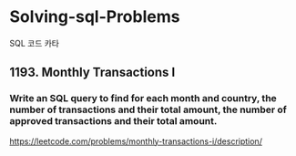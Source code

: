 # Solving-sql-Problems

SQL  코드 카타
## 1193. Monthly Transactions I

### Write an SQL query to find for each month and country, the number of transactions and their total amount, the number of approved transactions and their total amount.

https://leetcode.com/problems/monthly-transactions-i/description/
